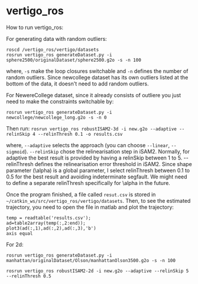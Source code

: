 # vertigo_ros

How to run vertigo_ros:

For generating data with random outliers:

```
roscd /vertigo_ros/vertigo/datasets
rosrun vertigo_ros generateDataset.py -i sphere2500/originalDataset/sphere2500.g2o -s -n 100
```

where, `-s` make the loop closures switchable and `-n` defines the number of random outliers. Since newcollege dataset has its own outliers listed at the bottom of the data, it doesn't need to add random outliers.

For NewereCollege dataset, since it already consists of outliere you just need to make the constraints switchable by:

`rosrun vertigo_ros generateDataset.py -i newcollege/newcollege_long.g2o -s -n 0`

Then run:
`rosrun vertigo_ros robustISAM2-3d -i new.g2o --adaptive --relinSkip 4 --relinThresh 0.1 -o results.csv`

where, `--adaptive` selects the approach (you can choose `--linear`, `--sigmoid`). `--relinSkip` chose the relinearisation step in iSAM2. Normally, for adaptive the best result is provided by having a relinSkip between 1 to 5. --relinThresh defines the relinearisation error threshold in iSAM2. Since shape parameter (\alpha) is a global parameter, I select relinThresh between 0.1 to 0.5 for the best result and avoiding indeterminate segfault. We might need to define a separate relinThresh specifically for \alpha in the future.

Once the program finished, a file called `resut.csv` is stored in `~/catkin_ws/src/vertigo_ros/vertigo/datasets`. Then, to see the estimated trajectory, you need to open the file in matlab and plot the trajectory:

```
temp = readtable('results.csv');
ad=table2array(temp(:,2:end));
plot3(ad(:,1),ad(:,2),ad(:,3),'b')
axis equal
```

For 2d:

`rosrun vertigo_ros generateDataset.py -i manhattan/originalDataset/Olson/manhattanOlson3500.g2o -s -n 100`

`rosrun vertigo_ros robustISAM2-2d -i new.g2o --adaptive --relinSkip 5 --relinThresh 0.5`
